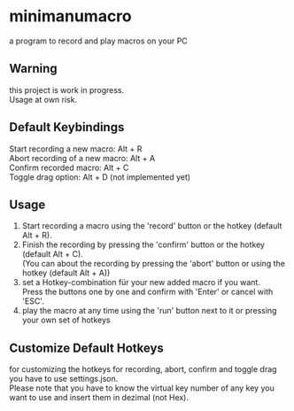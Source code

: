 # minimanumacro
a program to record and play macros on your PC

## Warning
this project is work in progress.  
Usage at own risk.

## Default Keybindings
Start recording a new macro: Alt + R  
Abort recording of a new macro: Alt + A  
Confirm recorded macro: Alt + C  
Toggle drag option: Alt + D (not implemented yet)  

## Usage
1. Start recording a macro using the 'record' button or the hotkey (default Alt + R).  
2. Finish the recording by pressing the 'confirm' button or the hotkey (default Alt + C).  
(You can about the recording by pressing the 'abort' button or using the hotkey (default Alt + A))
3. set a Hotkey-combination für your new added macro if you want.  
Press the buttons one by one and confirm with 'Enter' or cancel with 'ESC'.
4. play the macro at any time using the 'run' button next to it or pressing your own set of hotkeys  

## Customize Default Hotkeys
for customizing the hotkeys for recording, abort, confirm and toggle drag you have to use settings.json.  
Please note that you have to know the virtual key number of any key you want to use and insert them in dezimal (not Hex).
